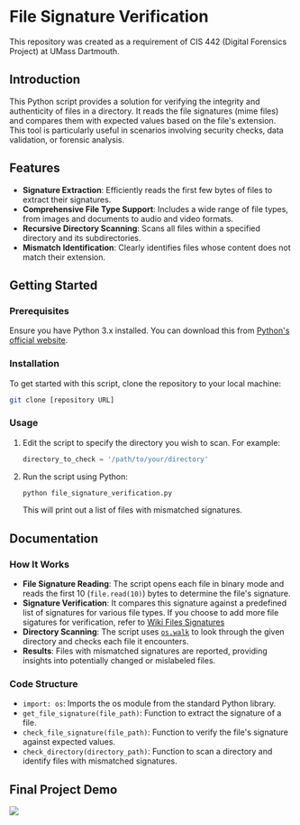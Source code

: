 # File Signature Verification
This repository was created as a requirement of CIS 442 (Digital Forensics Project) at UMass Dartmouth.

## Introduction
This Python script provides a solution for verifying the integrity and authenticity of files in a directory. It reads the file signatures (mime files) and compares them with expected values based on the file's extension. This tool is particularly useful in scenarios involving security checks, data validation, or forensic analysis.

## Features
- **Signature Extraction**: Efficiently reads the first few bytes of files to extract their signatures.
- **Comprehensive File Type Support**: Includes a wide range of file types, from images and documents to audio and video formats.
- **Recursive Directory Scanning**: Scans all files within a specified directory and its subdirectories.
- **Mismatch Identification**: Clearly identifies files whose content does not match their extension.

## Getting Started

### Prerequisites
Ensure you have Python 3.x installed. You can download this from [Python's official website](https://www.python.org/downloads/).

### Installation
To get started with this script, clone the repository to your local machine:

```sh
git clone [repository URL]
```

### Usage
1. Edit the script to specify the directory you wish to scan. For example:

   ```python
   directory_to_check = '/path/to/your/directory'
   ```

2. Run the script using Python:

   ```sh
   python file_signature_verification.py
   ```

   This will print out a list of files with mismatched signatures.

## Documentation

### How It Works
- **File Signature Reading**: The script opens each file in binary mode and reads the first 10 (`file.read(10)`) bytes to determine the file's signature.
- **Signature Verification**: It compares this signature against a predefined list of signatures for various file types. If you choose to add more file sigatures for verification, refer to [Wiki Files Signatures](https://en.wikipedia.org/wiki/List_of_file_signatures)
- **Directory Scanning**: The script uses [`os.walk`](https://docs.python.org/3/library/os.html) to look through the given directory and checks each file it encounters.
- **Results**: Files with mismatched signatures are reported, providing insights into potentially changed or mislabeled files.

### Code Structure
- `import: os`: Imports the os module from the standard Python library.
- `get_file_signature(file_path)`: Function to extract the signature of a file.
- `check_file_signature(file_path)`: Function to verify the file's signature against expected values.
- `check_directory(directory_path)`: Function to scan a directory and identify files with mismatched signatures.

## Final Project Demo

[![](https://img.youtube.com/vi/ACQtvtDJO30/0.jpg)](https://youtu.be/ACQtvtDJO30?si=Nrh59phMJ7bswHGg)
